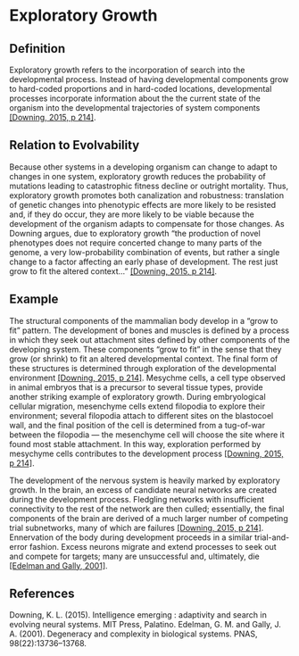 Exploratory Growth
==================

Definition
----------

Exploratory growth refers to the incorporation of search into the developmental process.
Instead of having developmental components grow to hard-coded proportions and in hard-coded locations, developmental processes incorporate information about the the current state of the organism into the developmental trajectories of system components [[Downing, 2015, p 214]](#Downing2015IntelligenceSystems).

Relation to Evolvability
------------------------

Because other systems in a developing organism can change to adapt to changes in one system, exploratory growth reduces the probability of mutations leading to catastrophic fitness decline or outright mortality.
Thus, exploratory growth promotes both canalization and robustness: translation of genetic changes into phenotypic effects are more likely to be resisted and, if they do occur, they are more likely to be viable because the development of the organism adapts to compensate for those changes.
As Downing argues, due to exploratory growth “the production of novel phenotypes does not require concerted change to many parts of the genome, a very low-probability combination of events, but rather a single change to a factor affecting an early phase of development.
The rest just grow to fit the altered context...” [[Downing, 2015, p 214]](#Downing2015IntelligenceSystems).

Example
-------

The structural components of the mammalian body develop in a “grow to fit” pattern.
The development of bones and muscles is defined by a process in which they seek out attachment sites defined by other components of the developing system.
These components “grow to fit” in the sense that they grow (or shrink) to fit an altered developmental context.
The final form of these structures is determined through exploration of the developmental environment [[Downing, 2015, p 214]](#Downing2015IntelligenceSystems).
Mesychme cells, a cell type observed in animal embryos that is a precursor to several tissue types, provide another striking example of exploratory growth.
During embryological cellular migration, mesenchyme cells extend filopodia to explore their environment; several filopodia attach to different sites on the blastocoel wall, and the final position of the cell is determined from a tug-of-war between the filopodia — the mesenchyme cell will choose the site where it found most stable attachment.
In this way, exploration performed by mesychyme cells contributes to the development process [[Downing, 2015, p 214]](#Downing2015IntelligenceSystems).

The development of the nervous system is heavily marked by exploratory growth.
In the brain, an excess of candidate neural networks are created during the development process.
Fledgling networks with insufficient connectivity to the rest of the network are then culled; essentially, the final components of the brain are derived of a much larger number of competing trial subnetworks, many of which are failures [[Downing, 2015, p 214]](#Downing2015IntelligenceSystems).
Ennervation of the body during development proceeds in a similar trial-and-error fashion.
Excess neurons migrate and extend processes to seek out and compete for targets; many are unsuccessful and, ultimately, die [[Edelman and Gally, 2001]](#Edelman2001DegeneracySystems).

References
----------

<a name="Downing2015IntelligenceSystems">
Downing, K. L. (2015). Intelligence emerging : adaptivity and search in evolving neural
systems. MIT Press, Palatino.
</a>

<a name="Edelman2001DegeneracySystems">
Edelman, G. M. and Gally, J. A. (2001). Degeneracy and complexity in biological
systems. PNAS, 98(22):13736–13768.
</a>

